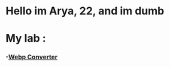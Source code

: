 # Hello im Arya, 22, and im dumb

# My lab :

### -[Webp Converter](https://github.com/pandao/editor.md "Heading link")
